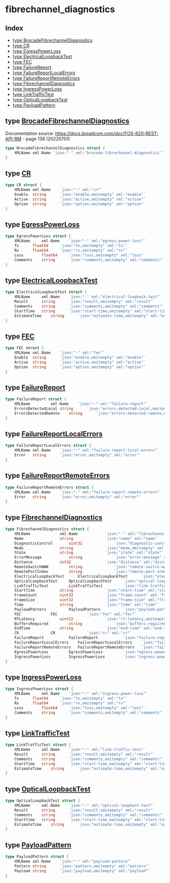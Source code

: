 
# fibrechannel_diagnostics

## Index

- [type BrocadeFibrechannelDiagnostics](#type-brocadefibrechanneldiagnostics)
- [type CR](#type-cr)
- [type EgressPowerLoss](#type-egresspowerloss)
- [type ElectricalLoopbackTest](#type-electricalloopbacktest)
- [type FEC](#type-fec)
- [type FailureReport](#type-failurereport)
- [type FailureReportLocalErrors](#type-failurereportlocalerrors)
- [type FailureReportRemoteErrors](#type-failurereportremoteerrors)
- [type FibrechannelDiagnostics](#type-fibrechanneldiagnostics)
- [type IngressPowerLoss](#type-ingresspowerloss)
- [type LinkTrafficTest](#type-linktraffictest)
- [type OpticalLoopbackTest](#type-opticalloopbacktest)
- [type PayloadPattern](#type-payloadpattern)


## type [BrocadeFibrechannelDiagnostics](<brocadeFibrechannelDiagnostics.go#L6>)

Documentation source: https://docs.broadcom.com/doc/FOS-82X-REST-API-RM - page 138 (20220701)
```go
type BrocadeFibrechannelDiagnostics struct {
	XMLName xml.Name `json:"-" xml:"brocade-fibrechannel-diagnostics"`
}
```

## type [CR](<brocadeFibrechannelDiagnostics.go#L77>)
```go
type CR struct {
	XMLName	xml.Name	`json:"-" xml:"cr"`
	Enable	string		`json:"enable,omitempty" xml:"enable"`
	Active	string		`json:"active,omitempty" xml:"active"`
	Option	string		`json:"option,omitempty" xml:"option"`
}
```

## type [EgressPowerLoss](<brocadeFibrechannelDiagnostics.go#L100>)
```go
type EgressPowerLoss struct {
	XMLName		xml.Name	`json:"-" xml:"egress-power-loss"`
	Tx		float64		`json:"tx,omitempty" xml:"tx"`
	Rx		float64		`json:"rx,omitempty" xml:"rx"`
	Loss		float64		`json:"loss,omitempty" xml:"loss"`
	Comments	string		`json:"comments,omitempty" xml:"comments"`
}
```

## type [ElectricalLoopbackTest](<brocadeFibrechannelDiagnostics.go#L40>)
```go
type ElectricalLoopbackTest struct {
	XMLName		xml.Name	`json:"-" xml:"electrical-loopback-test"`
	Result		string		`json:"result,omitempty" xml:"result"`
	Comments	string		`json:"comments,omitempty" xml:"comments"`
	StartTime	string		`json:"start-time,omitempty" xml:"start-time"`
	EstimateTime	string		`json:"estimate-time,omitempty" xml:"estimate-time"`
}
```

## type [FEC](<brocadeFibrechannelDiagnostics.go#L70>)
```go
type FEC struct {
	XMLName	xml.Name	`json:"-" xml:"fec"`
	Enable	string		`json:"enable,omitempty" xml:"enable"`
	Active	string		`json:"active,omitempty" xml:"active"`
	Option	string		`json:"option,omitempty" xml:"option"`
}
```

## type [FailureReport](<brocadeFibrechannelDiagnostics.go#L84>)
```go
type FailureReport struct {
	XMLName			xml.Name	`json:"-" xml:"failure-report"`
	ErrorsDetectedLocal	string		`json:"errors-detected-local,omitempty" xml:"errors-detected-local"`
	ErrorsDetectedRemote	string		`json:"errors-detected-remote,omitempty" xml:"errors-detected-remote"`
}
```

## type [FailureReportLocalErrors](<brocadeFibrechannelDiagnostics.go#L90>)
```go
type FailureReportLocalErrors struct {
	XMLName	xml.Name	`json:"-" xml:"failure-report-local-errors"`
	Error	string		`json:"error,omitempty" xml:"error"`
}
```

## type [FailureReportRemoteErrors](<brocadeFibrechannelDiagnostics.go#L95>)
```go
type FailureReportRemoteErrors struct {
	XMLName	xml.Name	`json:"-" xml:"failure-report-remote-errors"`
	Error	string		`json:"error,omitempty" xml:"error"`
}
```

## type [FibrechannelDiagnostics](<brocadeFibrechannelDiagnostics.go#L10>)
```go
type FibrechannelDiagnostics struct {
	XMLName				xml.Name			`json:"-" xml:"fibrechannel-diagnostics"`
	Name				string				`json:"name" xml:"name"`
	DiagnosticControl		uint32				`json:"diagnostic-control,omitempty" xml:"diagnostic-control"`
	Mode				string				`json:"mode,omitempty" xml:"mode"`	// enum
	State				string				`json:"state" xml:"state"`
	ErrorMessage			string				`json:"error-message" xml:"error-message"`
	Distance			int32				`json:"distance" xml:"distance"`
	RemoteSwitchWWN			string				`json:"remote-switch-wwn" xml:"remote-switch-wwn"`
	RemotePortIndex			string				`json:"remote-port-index" xml:"remote-port-index"`
	ElectricalLoopbackTest		ElectricalLoopbackTest		`json:"electrical-loopback-test" xml:"electrical-loopback-test"`
	OpticalLoopbackTest		OpticalLoopbackTest		`json:"optical-loopback-test" xml:"optical-loopback-test"`
	LinkTrafficTest			LinkTrafficTest			`json:"link-traffic-test" xml:"link-traffic-test"`
	StartTime			string				`json:"start-time" xml:"start-time"`
	FrameCount			uint32				`json:"frame-count" xml:"frame-count"`
	FrameSize			uint32				`json:"frame-size" xml:"frame-size"`
	Time				string				`json:"time" xml:"time"`
	PayloadPattern			PayloadPattern			`json:"payload-pattern" xml:"payload-pattern"`
	FEC				FEC				`json:"fec" xml:"fec"`
	RTLatency			uint32				`json:"rt-latency,omitempty" xml:"rt-latency"`
	BuffersRequired			string				`json:"buffers-required" xml:"buffers-required"`
	EndTime				string				`json:"end-time" xml:"end-time"`
	CR				CR				`json:"cr" xml:"cr"`
	FailureReport			FailureReport			`json:"failure-report" xml:"failure-report"`
	FailureReportLocalErrors	FailureReportLocalErrors	`json:"failure-report-local-errors" xml:"failure-report-local-errors"`
	FailureReportRemoteErrors	FailureReportRemoteErrors	`json:"failure-report-remote-errors" xml:"failure-report-remote-errors"`
	EgressPowerLoss			EgressPowerLoss			`json:"egress-power-loss" xml:"egress-power-loss"`
	IngressPowerLoss		IngressPowerLoss		`json:"ingress-power-loss" xml:"ingress-power-loss"`
}
```

## type [IngressPowerLoss](<brocadeFibrechannelDiagnostics.go#L108>)
```go
type IngressPowerLoss struct {
	XMLName		xml.Name	`json:"-" xml:"ingress-power-loss"`
	Tx		float64		`json:"tx,omitempty" xml:"tx"`
	Rx		float64		`json:"rx,omitempty" xml:"rx"`
	Loss		float64		`json:"loss,omitempty" xml:"loss"`
	Comments	string		`json:"comments,omitempty" xml:"comments"`
}
```

## type [LinkTrafficTest](<brocadeFibrechannelDiagnostics.go#L56>)
```go
type LinkTrafficTest struct {
	XMLName		xml.Name	`json:"-" xml:"link-traffic-test"`
	Result		string		`json:"result,omitempty" xml:"result"`
	Comments	string		`json:"comments,omitempty" xml:"comments"`
	StartTime	string		`json:"start-time,omitempty" xml:"start-time"`
	EstimateTime	string		`json:"estimate-time,omitempty" xml:"estimate-time"`
}
```

## type [OpticalLoopbackTest](<brocadeFibrechannelDiagnostics.go#L48>)
```go
type OpticalLoopbackTest struct {
	XMLName		xml.Name	`json:"-" xml:"optical-loopback-test"`
	Result		string		`json:"result,omitempty" xml:"result"`
	Comments	string		`json:"comments,omitempty" xml:"comments"`
	StartTime	string		`json:"start-time,omitempty" xml:"start-time"`
	EstimateTime	string		`json:"estimate-time,omitempty" xml:"estimate-time"`
}
```

## type [PayloadPattern](<brocadeFibrechannelDiagnostics.go#L64>)
```go
type PayloadPattern struct {
	XMLName	xml.Name	`json:"-" xml:"payload-pattern"`
	Pattern	string		`json:"pattern,omitempty" xml:"pattern"`
	Payload	string		`json:"payload,omitempty" xml:"payload"`
}
```

